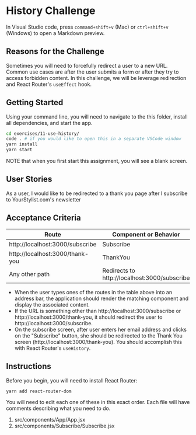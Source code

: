 # History Challenge

In Visual Studio code, press `command+shift+v` (Mac) or `ctrl+shift+v` (Windows) to open a Markdown preview.

## Reasons for the Challenge

Sometimes you will need to forcefully redirect a user to a new URL. Common use cases are after the user submits a form or after they try to access forbidden content. In this challenge, we will be leverage redirection and React Router's `useEffect` hook.

## Getting Started

Using your command line, you will need to navigate to the this folder, install all dependencies, and start the app.

```bash
cd exercises/11-use-history/
code . # if you would like to open this in a separate VSCode window
yarn install
yarn start
```

NOTE that when you first start this assignment, you will see a blank screen.

## User Stories

As a user, I would like to be redirected to a thank you page after I subscribe to YourStylist.com's newsletter

## Acceptance Criteria

| Route                           | Component or Behavior                        |
| ------------------------------- | -------------------------------------------- |
| http://localhost:3000/subscribe | Subscribe                                    |
| http://localhost:3000/thank-you | ThankYou                                     |
| Any other path                  | Redirects to http://localhost:3000/subscribe |

- When the user types ones of the routes in the table above into an address bar, the application should render the matching component and display the associated content.
- If the URL is something other than http://localhost:3000/subscribe or http://localhost:3000/thank-you, it should redirect the user to http://localhost:3000/subscribe.
- On the subscribe screen, after user enters her email address and clicks on the "Subscribe" button, she should be redirected to the Thank You screen (http://localhost:3000/thank-you). You should accomplish this with React Router's `useHistory`.

## Instructions

Before you begin, you will need to install React Router:

```bash
yarn add react-router-dom
```

You will need to edit each one of these in this exact order. Each file will have comments describing what you need to do.

1. src/components/App/App.jsx
2. src/components/Subscribe/Subscribe.jsx
